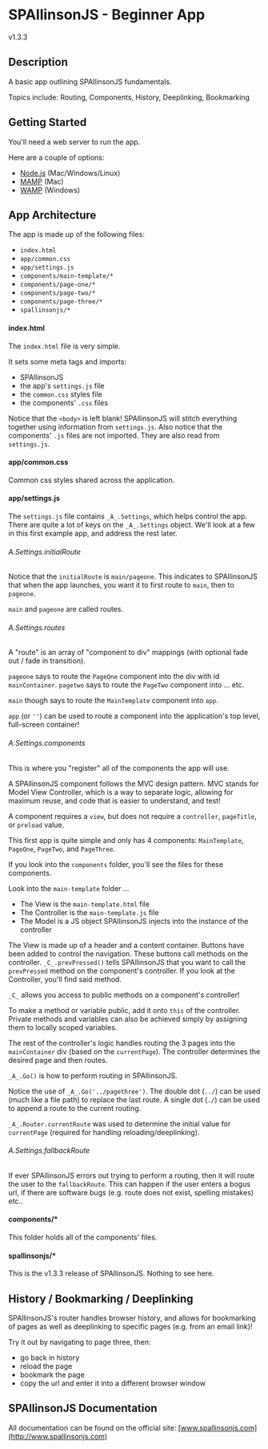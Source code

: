 
# SPAllinsonJS - Beginner App

v1.3.3



## Description

A basic app outlining SPAllinsonJS fundamentals.

Topics include: Routing, Components, History, Deeplinking, Bookmarking



## Getting Started

You'll need a web server to run the app.

Here are a couple of options:

- [Node.js](https://nodejs.org/en/) (Mac/Windows/Linux)
- [MAMP](https://www.mamp.info/en/downloads/) (Mac)
- [WAMP](http://ampps.com/wamp) (Windows)



## App Architecture

The app is made up of the following files:
- `index.html`
- `app/common.css`
- `app/settings.js`
- `components/main-template/*`
- `components/page-one/*`
- `components/page-two/*`
- `components/page-three/*`
- `spallinsonjs/*`

#### index.html

The `index.html` file is very simple.

It sets some meta tags and imports:
- SPAllinsonJS
- the app's `settings.js` file
- the `common.css` styles file
- the components' `.css` files

Notice that the `<body>` is left blank! SPAllinsonJS will stitch everything together using information from `settings.js`. Also notice that the components' `.js` files are not imported. They are also read from `settings.js`.

#### app/common.css

Common css styles shared across the application.

#### app/settings.js

The `settings.js` file contains `_A_.Settings`, which helps control the app. There are quite a lot of keys on the `_A_.Settings` object. We'll look at a few in this first example app, and address the rest later.

###### _A_.Settings.initialRoute

Notice that the `initialRoute` is `main/pageone`. This indicates to SPAllinsonJS that when the app launches, you want it to first route to `main`, then to `pageone`.

`main` and `pageone` are called routes.

###### _A_.Settings.routes

A "route" is an array of "component to div" mappings (with optional fade out / fade in transition).

`pageone` says to route the `PageOne` component into the div with id `mainContainer`. `pagetwo` says to route the `PageTwo` component into ... etc.

`main` though says to route the `MainTemplate` component into `app`.

`app` (or `''`) can be used to route a component into the application's top level, full-screen container!

###### _A_.Settings.components

This is where you "register" all of the components the app will use.

A SPAllinsonJS component follows the MVC design pattern. MVC stands for Model View Controller, which is a way to separate logic, allowing for maximum reuse, and code that is easier to understand, and test!

A component requires a `view`, but does not require a `controller`, `pageTitle`, or `preload` value.

This first app is quite simple and only has 4 components: `MainTemplate`, `PageOne`, `PageTwo`, and `PageThree`.

If you look into the `components` folder, you'll see the files for these components.

Look into the `main-template` folder ...
- The View is the `main-template.html` file
- The Controller is the `main-template.js` file
- The Model is a JS object SPAllinsonJS injects into the instance of the controller

The View is made up of a header and a content container. Buttons have been added to control the navigation. These buttons call methods on the controller. `_C_.prevPressed()` tells SPAllinsonJS that you want to call the `prevPressed` method on the component's controller. If you look at the Controller, you'll find said method.

`_C_` allows you access to public methods on a component's controller!

To make a method or variable public, add it onto `this` of the controller. Private methods and variables can also be achieved simply by assigning them to locally scoped variables.

The rest of the controller's logic handles routing the 3 pages into the `mainContainer` div (based on the `currentPage`). The controller determines the desired page and then routes.

`_A_.Go()` is how to perform routing in SPAllinsonJS.

Notice the use of `_A_.Go('../pagethree')`. The double dot (`../`) can be used (much like a file path) to replace the last route. A single dot (`./`) can be used to append a route to the current routing.

`_A_.Router.currentRoute` was used to determine the initial value for `currentPage` (required for handling reloading/deeplinking).

###### _A_.Settings.fallbackRoute

If ever SPAllinsonJS errors out trying to perform a routing, then it will route the user to the `fallbackRoute`. This can happen if the user enters a bogus url, if there are software bugs (e.g. route does not exist, spelling mistakes) etc..

#### components/*

This folder holds all of the components' files.

#### spallinsonjs/*

This is the v1.3.3 release of SPAllinsonJS. Nothing to see here.



## History / Bookmarking / Deeplinking

SPAllinsonJS's router handles browser history, and allows for bookmarking of pages as well as deeplinking to specific pages (e.g. from an email link)!

Try it out by navigating to page three, then:
- go back in history
- reload the page
- bookmark the page
- copy the url and enter it into a different browser window



## SPAllinsonJS Documentation

All documentation can be found on the official site: [www.spallinsonjs.com](http://www.spallinsonjs.com)
